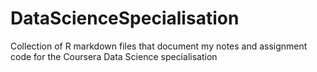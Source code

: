 # DataScienceSpecialisation
Collection of R markdown files that document my notes and assignment code for the Coursera Data Science specialisation
